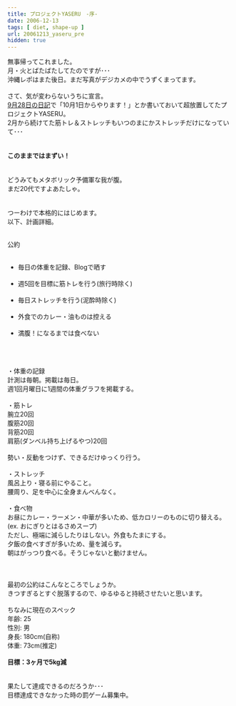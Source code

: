 ```yaml
---
title: プロジェクトYASERU　-序-
date: 2006-12-13
tags: [ diet, shape-up ]
url: 20061213_yaseru_pre
hidden: true
---
```

無事帰ってこれました。<br />
月・火とばたばたしてたのですが･･･<br />
沖縄レポはまた後日。まだ写真がデジカメの中でうずくまってます。<br />
<br />
さて、気が変わらないうちに宣言。<br />
<a href="http://www1.u-netsurf.ne.jp/~gmyu-dai/cgi-bin/sb/log/eid110.html">9月28日の日記</a>で「10月1日からやります！」とか書いておいて超放置してたプロジェクトYASERU。<br />
2月から続けてた筋トレ＆ストレッチもいつのまにかストレッチだけになっていて･･･<br />
<br />
<br />
<strong>このままではまずい！</strong><br />
<br />
<br />
どうみてもメタボリック予備軍な我が腹。<br />
まだ20代ですよあたしゃ。<br />
<br />
<br />
つーわけで本格的にはじめます。<br />
以下、計画詳細。<a></a>
<!--more-->
<br />
公約<br />
<ul><br />
<li>毎日の体重を記録、Blogで晒す</li><br />
<li>週5回を目標に筋トレを行う(旅行時除く)</li><br />
<li>毎日ストレッチを行う(泥酔時除く)</li><br />
<li>外食でのカレー・油ものは控える</li><br />
<li>満腹！になるまでは食べない</li><br />
</ul><br />
<br />
・体重の記録<br />
計測は毎朝。掲載は毎日。<br />
週1回月曜日に1週間の体重グラフを掲載する。<br />
<br />
・筋トレ<br />
腕立20回<br />
腹筋20回<br />
背筋20回<br />
肩筋(ダンベル持ち上げるやつ)20回<br />
<br />
勢い・反動をつけず、できるだけゆっくり行う。<br />
<br />
・ストレッチ<br />
風呂上り・寝る前にやること。<br />
腰周り、足を中心に全身まんべんなく。<br />
<br />
・食べ物<br />
お昼にカレー・ラーメン・中華が多いため、低カロリーのものに切り替える。<br />
(ex. おにぎりとはるさめスープ)<br />
ただし、極端に減らしたりはしない。外食もたまにする。<br />
夕飯の食べすぎが多いため、量を減らす。<br />
朝はがっつり食べる。そうじゃないと動けません。<br />
<br />
<br />
<br />
最初の公約はこんなところでしょうか。<br />
きつすぎるとすぐ脱落するので、ゆるゆると持続させたいと思います。<br />
<br />
ちなみに現在のスペック<br />
年齢: 25<br />
性別: 男<br />
身長: 180cm(自称)<br />
体重: 73cm(推定)<br />
<br />
<strong>目標：3ヶ月で5kg減</strong><br />
<br />
<br />
果たして達成できるのだろうか･･･<br />
目標達成できなかった時の罰ゲーム募集中。
